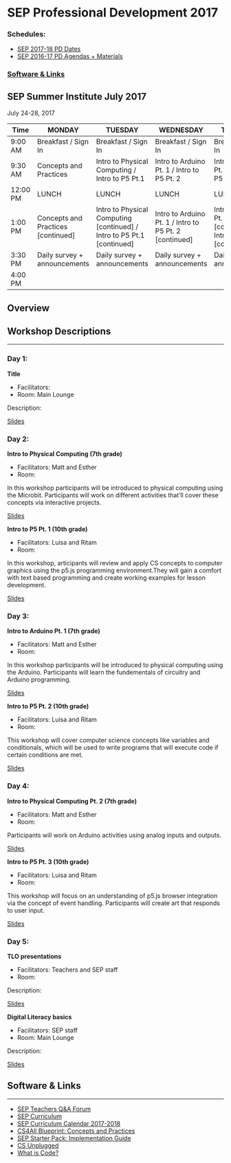 # SEP Professional Development 2017

### Schedules:
* [SEP 2017-18 PD Dates]()
* [SEP 2016-17 PD Agendas + Materials]()


### [Software & Links](#links)

## SEP Summer Institute July 2017
July 24-28, 2017

| Time | MONDAY | TUESDAY | WEDNESDAY | THURSDAY | FRIDAY
| -----|-------| ------- | --------| --------| --------|
| 9:00 AM |Breakfast / Sign In|Breakfast / Sign In|Breakfast / Sign In |Breakfast / Sign In|Breakfast / Sign In
9:30 AM |Concepts and Practices|Intro to Physical Computing / Intro to P5 Pt.1 |Intro to Arduino Pt. 1 / Intro to P5 Pt. 2 |Intro to Arduino Pt. 2 / Intro to P5 Pt. 3 | TLO teacher presentations 
12:00 PM |LUNCH|LUNCH|LUNCH|LUNCH|LUNCH 
1:00 PM |Concepts and Practices [continued]|Intro to Physical Computing [continued] / Intro to P5 Pt.1 [continued] |Intro to Arduino Pt. 1 / Intro to P5 Pt. 2 [continued] |Intro to Arduino Pt. 2 [continued] / Intro to P5 Pt. 3 [continued] |Digital Literacy basics
3:30 PM | Daily survey + announcements|Daily survey + announcements|Daily survey + announcements | Daily survey + announcements|Daily survey + announcements
4:00 PM | | | | |

## Overview

## Workshop Descriptions
***
### Day 1:
**Title**
* Facilitators: 
* Room: Main Lounge

Description:

[Slides]()

### Day 2:

**Intro to Physical Computing (7th grade)**
* Facilitators: Matt and Esther
* Room:

In this workshop participants will be introduced to physical computing using the Microbit. Participants will work on different activities that’ll cover these concepts via interactive projects.

[Slides](https://docs.google.com/presentation/d/1xgF3hQs5YckGzD6Z2LmBQGa5d4BlHgaN_jdLa-No0p8/edit#slide=id.g1e58c26a18_0_0) 

**Intro to P5 Pt. 1 (10th grade)**
* Facilitators: Luisa and Ritam
* Room:

In this workshop, articipants will review and apply CS concepts to computer graphics using the p5.js programming environment.They will gain a comfort with text based programming and create working examples for lesson development.  

[Slides](https://docs.google.com/presentation/d/1QyQTDQa7eeks2_37-exwqe4VjUespb13UqTwSQH-QE4/edit#slide=id.g1e58c26a18_0_0)

### Day 3:

**Intro to Arduino Pt. 1 (7th grade)**
* Facilitators: Matt and Esther 
* Room:

In this workshop participants will be introduced to physical computing using the Arduino. Participants will learn the fundementals of circuitry and Arduino programming.

[Slides](https://docs.google.com/presentation/d/1xB77DY0eeoDSwUi5DCwZhXBzeK4uZer_fr_ntznpQME/edit)

**Intro to P5 Pt. 2 (10th grade)**
* Facilitators: Luisa and Ritam
* Room:

This workshop will cover computer science concepts like variables and conditionals, which will be used to write programs that will execute code if certain conditions are met. 

[Slides](https://docs.google.com/presentation/d/1182g5GbeGDHIWlBs-XJ8tQeLQzqb9YcLy2lfEmUJUD4/edit#slide=id.g1e58c26a18_0_0)

### Day 4:

**Intro to Physical Computing Pt. 2 (7th grade)**
* Facilitators: Matt and Esther
* Room:

Participants will work on Arduino activities using analog inputs and outputs.

[Slides](https://docs.google.com/presentation/d/1Ot6wFhXXs9T-nKhV4rCupbMWtc8i043NzGBfsqO9TX0/edit)

**Intro to P5 Pt. 3 (10th grade)**
* Facilitators: Luisa and Ritam 
* Room:

This workshop will focus on an understanding of p5.js browser integration via the concept of event handling. Participants will create art that responds to user input. 

[Slides](https://docs.google.com/presentation/d/15M3dkCk9M3k9s-J11weLICVISXjjzsyLl8AuFDBWLS8/edit#slide=id.g1e58c26a18_0_0)

### Day 5:

**TLO presentations**
* Facilitators: Teachers and SEP staff
* Room:

Description:

[Slides]()

**Digital Literacy basics**
* Facilitators: SEP staff
* Room: Main Lounge

Description:

[Slides]()

## <a name="links">Software & Links</a>
***
*   [SEP Teachers Q&A Forum](http://tinyurl.com/septeachers)
*   [SEP Curriculum](https://drive.google.com/open?id=0B8D2ft9M8qQCamQwZGpJMEU2TEk)
*   [SEP Curriculum Calendar 2017-2018]()
*   [CS4All Blueprint: Concepts and Practices]()
*   [SEP Starter Pack: Implementation Guide](https://drive.google.com/a/strongschools.nyc/file/d/0B1tN9SuyE6fxOHJOZkxsYURPRHc/view)
*   [CS Unplugged](http://csunplugged.org/)
*   [What is Code?](https://www.bloomberg.com/graphics/2015-paul-ford-what-is-code/)


